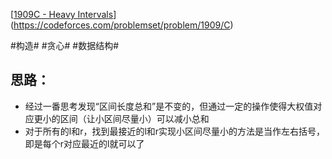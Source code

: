 [[1909C - Heavy Intervals](https://codeforces.com/problemset/problem/1909/C)](https://codeforces.com/problemset/problem/1909/C)

#构造# #贪心# #数据结构#

## 思路：

- 经过一番思考发现“区间长度总和”是不变的，但通过一定的操作使得大权值对应更小的区间（让小区间尽量小）可以减小总和
- 对于所有的l和r，找到最接近的l和r实现小区间尽量小的方法是当作左右括号，即是每个r对应最近的l就可以了